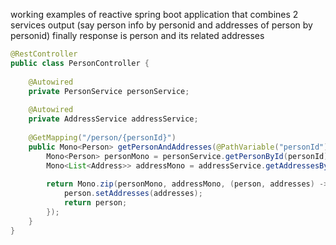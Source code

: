 working examples of reactive spring boot application that combines 2 services output 
(say person info by personid and addresses of person by personid) 
finally response is person and its related addresses

```java
@RestController
public class PersonController {
 
    @Autowired
    private PersonService personService;
 
    @Autowired
    private AddressService addressService;
 
    @GetMapping("/person/{personId}")
    public Mono<Person> getPersonAndAddresses(@PathVariable("personId") Integer personId) {
        Mono<Person> personMono = personService.getPersonById(personId);
        Mono<List<Address>> addressMono = addressService.getAddressesByPersonId(personId);
 
        return Mono.zip(personMono, addressMono, (person, addresses) -> {
            person.setAddresses(addresses);
            return person;
        });
    }
}
```
